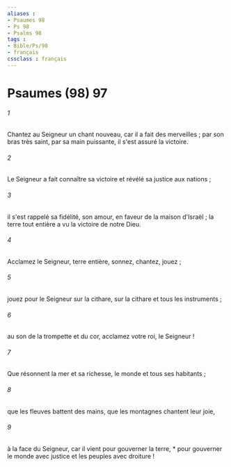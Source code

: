 ```yaml
---
aliases : 
- Psaumes 98
- Ps 98
- Psalms 98
tags : 
- Bible/Ps/98
- français
cssclass : français
---
```


# Psaumes (98) 97

###### 1
Chantez au Seigneur un chant nouveau, car il a fait des merveilles ; par son bras très saint, par sa main puissante, il s'est assuré la victoire.
###### 2
Le Seigneur a fait connaître sa victoire et révélé sa justice aux nations ;
###### 3
il s'est rappelé sa fidélité, son amour, en faveur de la maison d'Israël ; la terre tout entière a vu la victoire de notre Dieu.
###### 4
Acclamez le Seigneur, terre entière, sonnez, chantez, jouez ;
###### 5
jouez pour le Seigneur sur la cithare, sur la cithare et tous les instruments ;
###### 6
au son de la trompette et du cor, acclamez votre roi, le Seigneur !
###### 7
Que résonnent la mer et sa richesse, le monde et tous ses habitants ;
###### 8
que les fleuves battent des mains, que les montagnes chantent leur joie,
###### 9
à la face du Seigneur, car il vient pour gouverner la terre, * pour gouverner le monde avec justice et les peuples avec droiture !

